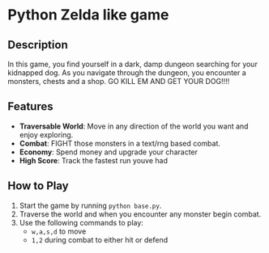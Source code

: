 # Python Zelda like game

## Description
In this game, you find yourself in a dark, damp dungeon searching for your kidnapped dog. As you navigate through the dungeon, you encounter a monsters, chests and a shop. GO KILL EM AND GET YOUR DOG!!!!

## Features
- **Traversable World**: Move in any direction of the world you want and enjoy exploring.
- **Combat**: FIGHT those monsters in a text/rng based combat.
- **Economy**: Spend money and upgrade your character
- **High Score**: Track the fastest run youve had

## How to Play
1. Start the game by running `python base.py`.
2. Traverse the world and when you encounter any monster begin combat.
3. Use the following commands to play:
    - `w,a,s,d` to move
    - `1,2` during combat to either hit or defend
